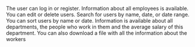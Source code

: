 The user can log in or register.
Information about all employees is available. 
You can edit or delete users. 
Search for users by name, date, or date range.
You can sort users by name or date. 
Information is available about all departments, the people who work in them and the average salary of this department.
You can also download a file with all the information about the workers 